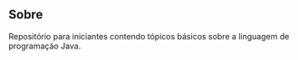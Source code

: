 ## Sobre
Repositório para iniciantes contendo tópicos básicos sobre a linguagem de programação Java.